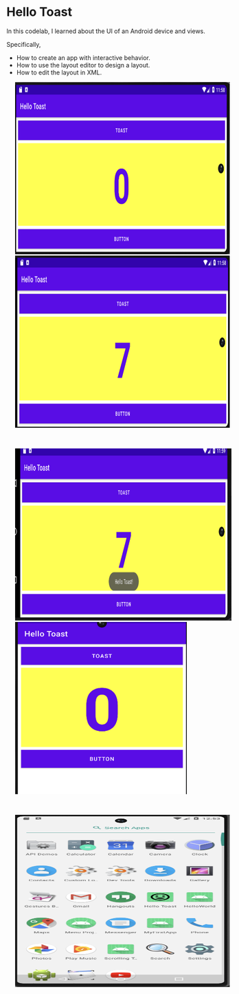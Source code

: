 # Hello Toast

In this codelab, I learned about the UI of an Android device and views. <br />

Specifically,
- How to create an app with interactive behavior.
- How to use the layout editor to design a layout.
- How to edit the layout in XML. <br />

<p float="left">
  <img src="hello_toast_landscape.png" width="500" height="400" hspace="20">
  <img src="hello_toast_button_press.png" width="500" height="400" hspace="20">
</p>
<br />
<p float="left">
  <img src="hello_toast_toast_button_press.png" width="520" height="400" hspace="20"><br />
  <img src="hello_toast_portrait.png" width="400" height="400" hspace="20">
</p>
<br />
<p float="left">
  <img src="hello_toast_app_icon.png" width="500" height="400" hspace="20">
</p>